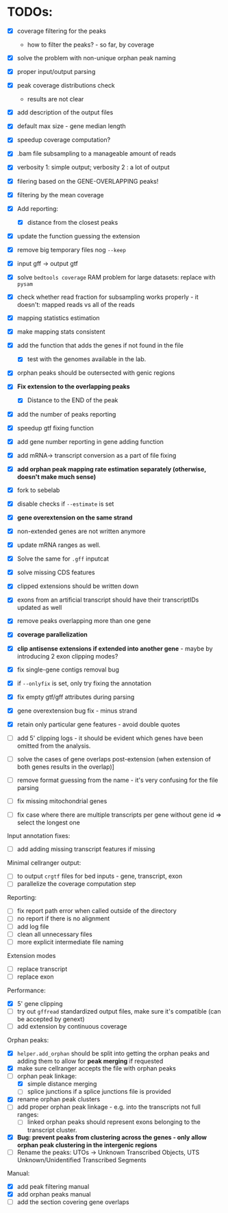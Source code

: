# TODOs:
- [x] coverage filtering for the peaks  
  - how to filter the peaks? - so far, by coverage  
- [x] solve the problem with non-unique orphan peak naming  
- [x] proper input/output parsing   
- [x] peak coverage distributions check  
   - results are not clear
- [x] add description of the output files    
- [x] default max size - gene median length  
- [x] speedup coverage computation? 
- [x] .bam file subsampling to a manageable amount of reads 
- [x] verbosity 1: simple output; verbosity 2 : a lot of output  
- [x] filering based on the GENE-OVERLAPPING peaks!
- [x] filtering by the mean coverage     
- [x] Add reporting:   
  - [x] distance from the closest peaks  
- [x] update the function guessing the extension     
- [x] remove big temporary files nog `--keep`  
- [x] input gff -> output gtf  
- [x] solve `bedtools coverage` RAM problem for large datasets: replace with `pysam`   
- [x] check whether read fraction for subsampling works properly - it doesn't: mapped reads vs all of the reads  
- [x] mapping statistics estimation    
- [x] make mapping stats consistent  
- [x] add the function that adds the genes if not found in the file 
  - [x] test with the genomes available in the lab.   
- [x] orphan peaks should be outersected with genic regions   
- [x] __Fix extension to the overlapping peaks__  
  - [x] Distance to the END of the peak  
- [x] add the number of peaks reporting   
- [x] speedup gtf fixing function  
- [x] add gene number reporting in gene adding function  
- [x] add mRNA-> transcript conversion as a part of file fixing 
- [x] __add orphan peak mapping rate estimation separately (otherwise, doesn't make much sense)__
- [x] fork to sebelab
- [x] disable checks if `--estimate` is set
- [x] __gene overextension on the same strand__
- [x] non-extended genes are not written anymore
- [x] update mRNA ranges as well.   
- [x] Solve the same for `.gff` inputcat  
- [x] solve missing CDS features 
- [x] clipped extensions should be written down
- [x] exons from an artificial transcript should have their transcriptIDs updated as well 
- [x] remove peaks overlapping more than one gene  
- [x] __coverage parallelization__  
- [x] __clip antisense extensions if extended into another gene__  - maybe by introducing 2 exon clipping modes?
- [x] fix single-gene contigs removal bug  
- [x] if `--onlyfix` is set, only try fixing the annotation 
- [x] fix empty gtf/gff attributes during parsing 
- [x] gene overextension bug fix - minus strand    
- [x] retain only particular gene features - avoid double quotes     
- [ ] add 5' clipping logs - it should be evident which genes have been omitted from the analysis.  
- [ ] solve the cases of gene overlaps post-extension (when extension of both genes results in the overlap)]
- [ ] remove format guessing from the name - it's very confusing for the file parsing  
- [ ] fix missing mitochondrial genes   
- [ ] fix case where there are multiple transcripts per gene without gene id => select the longest one

   


Input annotation fixes:  
- [ ] add adding missing transcript features if missing   

Minimal cellranger output:  
- [ ] to output `crgtf` files for bed inputs  - gene, transcript, exon
- [ ] parallelize the coverage computation step    

Reporting:
- [ ] fix report path error when called outside of the directory   
- [ ] no report if there is no alignment     
- [ ] add log file  
- [ ] clean all unnecessary files 
- [ ] more explicit intermediate file naming   

Extension modes  
- [ ] replace transcript   
- [ ] replace exon  

Performance:
- [x] 5' gene clipping     
- [ ] try out `gffread` standardized output files, make sure it's compatible (can be accepted by genext)     
- [ ] add extension by continuous coverage   

Orphan peaks:  
- [x] `helper.add_orphan` should be split into getting the orphan peaks and adding them to allow for __peak merging__ if requested   
- [x] make sure cellranger accepts the file with orphan peaks  
- [ ] orphan peak linkage:
  - [x] simple distance merging     
  - [ ] splice junctions if a splice junctions file is provided  
- [x] rename orphan peak clusters  
- [ ] add proper orphan peak linkage - e.g. into the transcripts not full ranges:
  - [ ] linked orphan peaks should represent exons belonging to the transcript cluster.
- [x] __Bug: prevent peaks from clustering across the genes - only allow orphan peak clustering in the intergenic regions__
- [ ] Rename the peaks: UTOs -> Unknown Transcribed Objects, UTS Unknown/Unidentified Transcribed Segments

Manual: 
- [x] add peak filtering manual        
- [x] add orphan peaks manual   
- [ ] add the section covering gene overlaps  